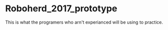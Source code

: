 # Roboherd_2017_prototype

This is what the programers who arn't experianced will be using to practice.
